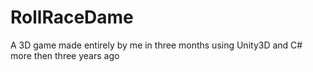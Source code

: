 # RollRaceDame
A 3D game made entirely by me in three months using Unity3D and C# more then three years ago
